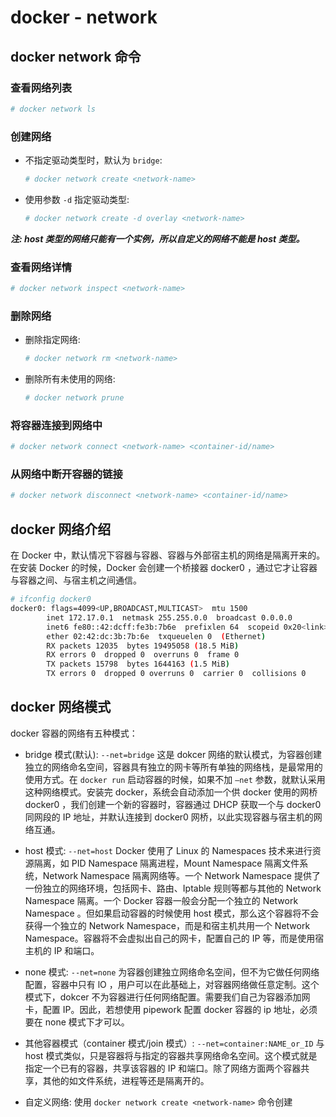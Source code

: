 # docker - network

## docker network 命令

### 查看网络列表

```bash
# docker network ls
```

### 创建网络

- 不指定驱动类型时，默认为 ```bridge```:
    ```bash
    # docker network create <network-name>
    ```
- 使用参数 ```-d``` 指定驱动类型:
    ```bash
    # docker network create -d overlay <network-name>
    ```

***注: host 类型的网络只能有一个实例，所以自定义的网络不能是 host 类型。***

### 查看网络详情

```bash
# docker network inspect <network-name>
```

### 删除网络

- 删除指定网络:
    ```bash
    # docker network rm <network-name>
    ```
- 删除所有未使用的网络:
    ```bash
    # docker network prune
    ```

### 将容器连接到网络中

```bash
# docker network connect <network-name> <container-id/name>
```

### 从网络中断开容器的链接

```bash
# docker network disconnect <network-name> <container-id/name>
```

## docker 网络介绍

在 Docker 中，默认情况下容器与容器、容器与外部宿主机的网络是隔离开来的。在安装 Docker 的时候，Docker 会创建一个桥接器 docker0 ，通过它才让容器与容器之间、与宿主机之间通信。

```bash
# ifconfig docker0
docker0: flags=4099<UP,BROADCAST,MULTICAST>  mtu 1500
        inet 172.17.0.1  netmask 255.255.0.0  broadcast 0.0.0.0
        inet6 fe80::42:dcff:fe3b:7b6e  prefixlen 64  scopeid 0x20<link>
        ether 02:42:dc:3b:7b:6e  txqueuelen 0  (Ethernet)
        RX packets 12035  bytes 19495058 (18.5 MiB)
        RX errors 0  dropped 0  overruns 0  frame 0
        TX packets 15798  bytes 1644163 (1.5 MiB)
        TX errors 0  dropped 0 overruns 0  carrier 0  collisions 0
```

## docker 网络模式

docker 容器的网络有五种模式：

- bridge 模式(默认): ```--net=bridge```
   这是 dokcer 网络的默认模式，为容器创建独立的网络命名空间，容器具有独立的网卡等所有单独的网络栈，是最常用的使用方式。在 ```docker run``` 启动容器的时候，如果不加 ```–net``` 参数，就默认采用这种网络模式。安装完 docker，系统会自动添加一个供 docker 使用的网桥 docker0 ，我们创建一个新的容器时，容器通过 DHCP 获取一个与 docker0 同网段的 IP 地址，并默认连接到 docker0 网桥，以此实现容器与宿主机的网络互通。

- host 模式: ```--net=host```
   Docker 使用了 Linux 的 Namespaces 技术来进行资源隔离，如 PID Namespace 隔离进程，Mount Namespace 隔离文件系统，Network Namespace 隔离网络等。一个 Network Namespace 提供了一份独立的网络环境，包括网卡、路由、Iptable 规则等都与其他的 Network Namespace 隔离。一个 Docker 容器一般会分配一个独立的 Network Namespace 。但如果启动容器的时候使用 host 模式，那么这个容器将不会获得一个独立的 Network Namespace，而是和宿主机共用一个 Network Namespace。容器将不会虚拟出自己的网卡，配置自己的 IP 等，而是使用宿主机的 IP 和端口。

- none 模式: ```--net=none```
   为容器创建独立网络命名空间，但不为它做任何网络配置，容器中只有 lO ，用户可以在此基础上，对容器网络做任意定制。这个模式下，dokcer 不为容器进行任何网络配置。需要我们自己为容器添加网卡，配置 IP。因此，若想使用 pipework 配置 docker 容器的 ip 地址，必须要在 none 模式下才可以。

- 其他容器模式（container 模式/join 模式）: ```--net=container:NAME_or_ID```
   与 host 模式类似，只是容器将与指定的容器共享网络命名空间。这个模式就是指定一个已有的容器，共享该容器的 IP 和端口。除了网络方面两个容器共享，其他的如文件系统，进程等还是隔离开的。

- 自定义网络: 使用 ```docker network create <network-name>``` 命令创建

